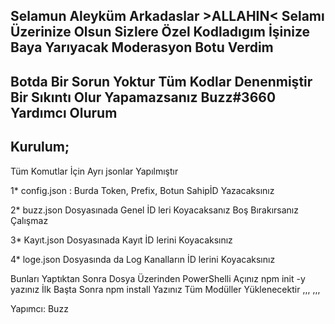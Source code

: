 ## Selamun Aleyküm Arkadaslar >ALLAHIN< Selamı Üzerinize Olsun Sizlere Özel Kodladıgım İşinize Baya Yarıyacak Moderasyon Botu Verdim

## Botda Bir Sorun Yoktur Tüm Kodlar Denenmiştir Bir Sıkıntı Olur Yapamazsanız Buzz#3660 Yardımcı Olurum

## Kurulum;

Tüm Komutlar İçin Ayrı jsonlar Yapılmıştır

1* config.json : Burda Token, Prefix, Botun SahipİD Yazacaksınız

2* buzz.json Dosyasınada Genel İD leri Koyacaksanız Boş Bırakırsanız Çalışmaz

3* Kayıt.json Dosyasınada Kayıt İD lerini Koyacaksınız

4* loge.json Dosyasında da Log Kanalların İD lerini Koyacaksınız

Bunları Yaptıktan Sonra Dosya Üzerinden PowerShelli Açınız npm init -y yazınız İlk Başta Sonra npm install Yazınız Tüm Modüller Yüklenecektir 
,,,
,,,

Yapımcı: Buzz